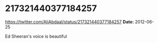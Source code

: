 # 217321440377184257
https://twitter.com/AliAbdaal/status/217321440377184257
**Date:** 2012-06-25

Ed Sheeran's voice is beautiful
